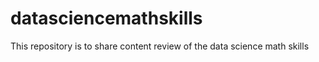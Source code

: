 # datasciencemathskills  
This repository is to share content review of the data science math skills  

